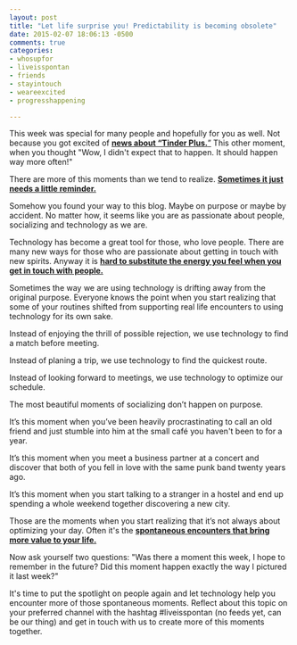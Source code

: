 ```yaml
---
layout: post
title: "Let life surprise you! Predictability is becoming obsolete"
date: 2015-02-07 18:06:13 -0500
comments: true
categories: 
- whosupfor
- liveisspontan
- friends
- stayintouch
- weareexcited
- progresshappening

---
```

This week was special for many people and hopefully  for you as well. Not because you got excited of  [<b>news about “Tinder Plus.</b>”](http://techcrunch.com/2015/02/02/tinder-plus-the-paid-version-featuring-an-undo-button-and-more-arrives-in-u-s-next-month/)
This other moment, when you thought "Wow, I didn't expect that to happen. It should happen way more often!"

There are more of this moments than we tend to realize.  [<b>Sometimes it just needs a little reminder.</b>](http://lifehacker.com/carry-a-surprise-journal-to-find-areas-for-self-impro-1638467349)
<!-- more -->

Somehow you found your way to this blog. Maybe on purpose or maybe by accident. No matter how, it seems like you are as passionate about people, socializing and technology as we are.

Technology has become a great tool for those, who love people. There are many new ways for those who are passionate about getting in touch with new spirits. Anyway it is [<b>hard to substitute the energy you feel when you get in touch with people.</b>](http://www.entrepreneur.com/article/236752)

Sometimes the way we are using technology is drifting away from the original purpose. Everyone knows the point when you start realizing that some of your routines shifted from supporting real life encounters to using technology for its own sake.

Instead of enjoying the thrill of possible rejection, we use technology to find a match before meeting.

Instead of planing a trip, we use technology to find the quickest route.

Instead of looking forward to meetings, we use technology to optimize our schedule.

The most beautiful moments of socializing don’t happen on purpose.

It’s this moment when you’ve been heavily procrastinating to call an old friend and just stumble into him at the small café you haven't been to for a year.

It’s this moment when you meet a business partner at a concert and discover that both of you fell in love with the same punk band twenty years ago.

It’s this moment when you start talking to a stranger in a hostel and end up spending a whole weekend together discovering a new city.

Those are the moments when you start realizing that it’s not always about optimizing your day. Often it's the [<b>spontaneous encounters that bring  more value to your life.</b>](https://www.ted.com/talks/charlie_todd_the_shared_experience_of_absurdity)

Now ask yourself two questions: "Was there a moment this week, I hope to remember in the future? Did this moment happen exactly the way I pictured it last week?"

It's time to put the spotlight on people again and let technology help you encounter more of those spontaneous moments. Reflect about this topic on your preferred channel with the hashtag #liveisspontan (no feeds yet, can be our thing) and get in touch with us to create more of this moments together.